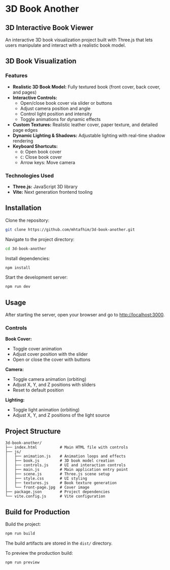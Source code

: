 # 3D Book Another

## 3D Interactive Book Viewer

An interactive 3D book visualization project built with Three.js that lets users manipulate and interact with a realistic book model.

## 3D Book Visualization

### Features
- **Realistic 3D Book Model:** Fully textured book (front cover, back cover, and pages)
- **Interactive Controls:**
  - Open/close book cover via slider or buttons
  - Adjust camera position and angle
  - Control light position and intensity
  - Toggle animations for dynamic effects
- **Custom Textures:** Realistic leather cover, paper texture, and detailed page edges
- **Dynamic Lighting & Shadows:** Adjustable lighting with real-time shadow rendering
- **Keyboard Shortcuts:**
  - `O`: Open book cover
  - `C`: Close book cover
  - Arrow keys: Move camera

### Technologies Used
- **Three.js:** JavaScript 3D library
- **Vite:** Next generation frontend tooling

## Installation

Clone the repository:
```bash
git clone https://github.com/mhtafhim/3d-book-another.git
```

Navigate to the project directory:
```bash
cd 3d-book-another
```

Install dependencies:
```bash
npm install
```

Start the development server:
```bash
npm run dev
```

## Usage

After starting the server, open your browser and go to [http://localhost:3000](http://localhost:3000).

### Controls

**Book Cover:**
- Toggle cover animation
- Adjust cover position with the slider
- Open or close the cover with buttons

**Camera:**
- Toggle camera animation (orbiting)
- Adjust X, Y, and Z positions with sliders
- Reset to default position

**Lighting:**
- Toggle light animation (orbiting)
- Adjust X, Y, and Z positions of the light source

## Project Structure

```
3d-book-another/
├── index.html          # Main HTML file with controls
├── js/
│   ├── animation.js    # Animation loops and effects
│   ├── book.js         # 3D book model creation
│   ├── controls.js     # UI and interaction controls
│   ├── main.js         # Main application entry point
│   ├── scene.js        # Three.js scene setup
│   ├── style.css       # UI styling
│   ├── textures.js     # Book texture generation
│   └── front-page.jpg  # Cover image
├── package.json        # Project dependencies
└── vite.config.js      # Vite configuration
```

## Build for Production

Build the project:
```bash
npm run build
```

The build artifacts are stored in the `dist/` directory.

To preview the production build:
```bash
npm run preview
